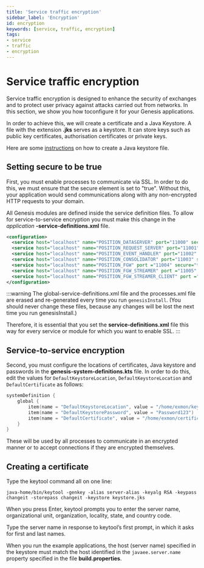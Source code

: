 ```yaml
---
title: 'Service traffic encryption'
sidebar_label: 'Encryption'
id: encryption
keywords: [service, traffic, encryption]
tags:
- service
- traffic
- encryption
---
```

# Service traffic encryption

Service traffic encryption is designed to enhance the security of exchanges and to protect user privacy against attacks carried out from networks. In this section, we show you how toconfigure it for your Genesis applications.

In order to achieve this, we will create a certificate and a Java Keystore. A file with the extension **.jks** serves as a keystore. It can store keys such as public key certificates, authorisation certificates or private keys.

Here are some [instructions](https://support.globalsign.com/digital-certificates/digital-certificate-installation/java-keytool-create-keystore#:~:text=Use%20the%20chart%20below%20to%20guide%20you%20through,on%20hash%20algorithm%20and%20product%20type.%20See%20More) on how to create a Java keystore file.
## Setting secure to be true

First, you must enable processes to communicate via SSL. In order to do this, we must ensure that the secure element is set to "true". Without this, your application would send communications along with any non-encrypted HTTP requests to your domain.

All Genesis modules are defined inside the service definition files. To allow for service-to-service encryption you must make this change in the _application_ **-service-definitions.xml** file.

```xml
<configuration>
  <service host="localhost" name="POSITION_DATASERVER" port="11000" secure="true"/>
  <service host="localhost" name="POSITION_REQUEST_SERVER" port="11001" secure="true"/>
  <service host="localhost" name="POSITION_EVENT_HANDLER" port="11002" secure="true"/>
  <service host="localhost" name="POSITION_CONSOLIDATOR" port="11003" secure="true"/>
  <service host="localhost" name="POSITION_FGW" port ="11004" secure="true"/>
  <service host="localhost" name="POSITION_FGW_STREAMER" port ="11005" secure="true"/>
  <service host="localhost" name="POSITION_FGW_STREAMER_CLIENT" port ="11006" secure="true"/>
</configuration>
```
:::warning
The global-service-definitions.xml file and the processes.xml file are erased and re-generated every time you run `genesisInstall`. (You should never change these files, because any changes will be lost the next time you run genesisInstall.)

Therefore, it is essential that you set the **service-definitions.xml** file this way for every service or module for which you want to enable SSL.
:::

## Service-to-service encryption

Second, you must configure the locations of certificates, Java keystore and passwords in the **genesis-system-definitions.kts** file. In order to do this, edit the values for `DefaultKeystoreLocation`, `DefaultKeystoreLocation` and `DefaultCertificate` as follows:

```kotlin
systemDefinition {
    global {
        item(name = "DefaultKeystoreLocation", value = "/home/exmon/keystore.jks")
        item(name = "DefaultKeystorePassword", value = "Password123")
        item(name = "DefaultCertificate", value = "/home/exmon/certificate.crt")
    }
}
```

These will be used by all processes to communicate in an encrypted manner or to accept connections if they are encrypted themselves.

## Creating a certificate

Type the keytool command all on one line:

`java-home/bin/keytool -genkey -alias server-alias -keyalg RSA -keypass changeit -storepass changeit -keystore keystore.jks`

When you press Enter, keytool prompts you to enter the server name, organizational unit, organization, locality, state, and country code.

Type the server name in response to keytool’s first prompt, in which it asks for first and last names.

When you run the example applications, the host (server name) specified in the keystore must match the host identified in the `javaee.server.name` property specified in the file **build.properties**.


